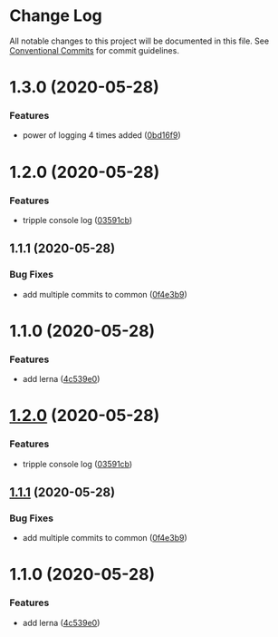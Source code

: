 # Change Log

All notable changes to this project will be documented in this file.
See [Conventional Commits](https://conventionalcommits.org) for commit guidelines.

# 1.3.0 (2020-05-28)


### Features

* power of logging 4 times added ([0bd16f9](https://github.com/rlengvenis/play-lerna/commit/0bd16f98a06e6008043969809e4345e9c2ad2675))



# 1.2.0 (2020-05-28)


### Features

* tripple console log ([03591cb](https://github.com/rlengvenis/play-lerna/commit/03591cb25ef39d4869e3b8731fc38458f4f1c8dd))



## 1.1.1 (2020-05-28)


### Bug Fixes

* add multiple commits to common ([0f4e3b9](https://github.com/rlengvenis/play-lerna/commit/0f4e3b92981a6acbe21227053ff95e9464519822))



# 1.1.0 (2020-05-28)


### Features

* add lerna ([4c539e0](https://github.com/rlengvenis/play-lerna/commit/4c539e0f25dbb87cd56a2925fe1953771bdb4267))





# [1.2.0](https://github.com/rlengvenis/play-lerna/compare/v1.1.1...v1.2.0) (2020-05-28)


### Features

* tripple console log ([03591cb](https://github.com/rlengvenis/play-lerna/commit/03591cb25ef39d4869e3b8731fc38458f4f1c8dd))





## [1.1.1](https://github.com/rlengvenis/play-lerna/compare/v1.1.0...v1.1.1) (2020-05-28)


### Bug Fixes

* add multiple commits to common ([0f4e3b9](https://github.com/rlengvenis/play-lerna/commit/0f4e3b92981a6acbe21227053ff95e9464519822))





# 1.1.0 (2020-05-28)


### Features

* add lerna ([4c539e0](https://github.com/rlengvenis/play-lerna/commit/4c539e0f25dbb87cd56a2925fe1953771bdb4267))
